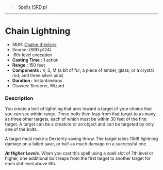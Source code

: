﻿---
!Spell
Family: SpellVO
Level: 6
Type: evocation
CastingTime: 1 action
Range: 150 feet
Components: V, S, M (a bit of fur; a piece of amber, glass, or a crystal rod; and three silver pins)
Duration: Instantaneous
Classes: Sorcerer, Wizard
Id: spells_vo.md#chain-lightning
ParentLink: spells_vo.md#spells-srd-p
Name: Chain Lightning
ParentName: Spells (SRD p)
NameLevel: 1
AltName: "[Chaîne d'éclairs](hd_spells_chaine_declairs.md)"
Source: (SRD p124)
Attributes: {}
---
> [Spells (SRD p)](srd_spells.md)

---

# Chain Lightning

- MDR: [Chaîne d'éclairs](hd_spells_chaine_declairs.md)
- Source: (SRD p124)
-  6th-level evocation
- **Casting Time :** 1 action
- **Range :** 150 feet
- **Components :** V, S, M (a bit of fur; a piece of amber, glass, or a crystal rod; and three silver pins)
- **Duration :** Instantaneous
- Classes: Sorcerer, Wizard

### Description

You create a bolt of lightning that arcs toward a target of your choice that you can see within range. Three bolts then leap from that target to as many as three other targets, each of which must be within 30 feet of the first target. A target can be a creature or an object and can be targeted by only one of the bolts.

A target must make a Dexterity saving throw. The target takes 10d8 lightning damage on a failed save, or half as much damage on a successful one.

**_At Higher Levels_**. When you cast this spell using a spell slot of 7th level or higher, one additional bolt leaps from the first target to another target for each slot level above 6th.

